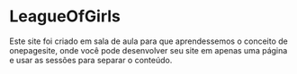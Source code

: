 # LeagueOfGirls
 
Este site foi criado em sala de aula para que aprendessemos o conceito de onepagesite, onde você pode desenvolver seu site em apenas uma página e usar as sessões para separar o conteúdo.
